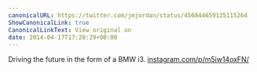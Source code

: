```yaml
---
canonicalURL: https://twitter.com/jmjordan/status/456844659135115264
ShowCanonicalLink: true
CanonicalLinkText: View original on
date: 2014-04-17T17:20:29+00:00
---
```

Driving the future in the form of a BMW i3. [instagram.com/p/m5iw14oxFN/](http://instagram.com/p/m5iw14oxFN/)